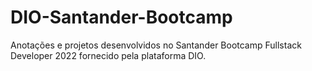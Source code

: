 # DIO-Santander-Bootcamp
Anotações e projetos desenvolvidos no Santander Bootcamp Fullstack Developer 2022 fornecido pela plataforma DIO.
